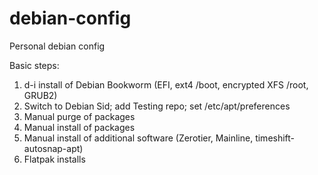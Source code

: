# debian-config
Personal debian config

Basic steps:

1) d-i install of Debian Bookworm (EFI, ext4 /boot, encrypted XFS /root, GRUB2)
2) Switch to Debian Sid; add Testing repo; set /etc/apt/preferences
3) Manual purge of packages
4) Manual install of packages
5) Manual install of additional software (Zerotier, Mainline, timeshift-autosnap-apt)
6) Flatpak installs

